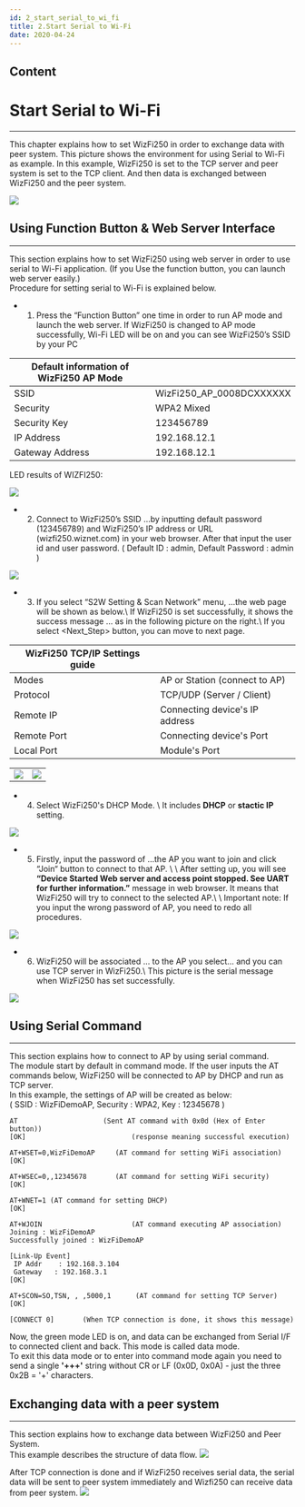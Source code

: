 ```yaml
---
id: 2_start_serial_to_wi_fi
title: 2.Start Serial to Wi-Fi
date: 2020-04-24
---
```



## Content
# Start Serial to Wi-Fi

-----

This chapter explains how to set WizFi250 in order to exchange data with
peer system. This picture shows the environment for using Serial to
Wi-Fi as example. In this example, WizFi250 is set to the TCP server and
peer system is set to the TCP client. And then data is exchanged between
WizFi250 and the peer system.

![](/document_framework/img/products/wizfi250/wizfi250qsg/wizfi250qsg-2.png)

## Using Function Button & Web Server Interface

-----

This section explains how to set WizFi250 using web server in order to
use serial to Wi-Fi application. (If you Use the function button, you
can launch web server easily.)  
Procedure for setting serial to Wi-Fi is explained below.

  - 1. Press the “Function Button” one time in order to run AP mode and
    launch the web server. If WizFi250 is changed to AP mode
    successfully, Wi-Fi LED will be on and you can see WizFi250’s SSID
    by your PC

| Default information of WizFi250 AP Mode |                            |
| --------------------------------------- | -------------------------- |
| SSID                                    | WizFi250\_AP\_0008DCXXXXXX |
| Security                                | WPA2 Mixed                 |
| Security Key                            | 123456789                  |
| IP Address                              | 192.168.12.1               |
| Gateway Address                         | 192.168.12.1               |

LED results of WIZFI250:

![](/document_framework/img/products/wizfi250/wizfi250qsg/wizfi250_leds.png)


 * 2. Connect to WizFi250’s SSID …by inputting default password (123456789) and WizFi250’s IP address or URL (wizfi250.wiznet.com) in your web browser. After that input the user id and user password. ( Default ID : admin, Default Password : admin )


![](/document_framework/img/products/wizfi250/wizfi250qsg/wizfi250qsg-3.png)


 * 3. If you select “S2W Setting & Scan Network” menu, …the web page will be shown as below.\\ If WizFi250 is set successfully, it shows the success message … as in the following picture on the right.\\ If you select <Next_Step> button, you can move to next page. 


| WizFi250 TCP/IP Settings guide |                                |
| ------------------------------ | ------------------------------ |
| Modes                          | AP or Station (connect to AP)  |
| Protocol                       | TCP/UDP (Server / Client)      |
| Remote IP                      | Connecting device's IP address |
| Remote Port                    | Connecting device's Port       |
| Local Port                     | Module's Port                  |

|                                                       |                                                       |
| ----------------------------------------------------- | ----------------------------------------------------- |
| ![](/document_framework/img/products/wizfi250/wizfi250qsg/wizfi250qsg-4.png) | ![](/document_framework/img/products/wizfi250/wizfi250qsg/wizfi250qsg-5.png) |


 * 4. Select WizFi250's DHCP Mode. \\   It includes __DHCP__ or __stactic IP__ setting.


![](/document_framework/img/products/wizfi250/wizfi250qsg/wizfi250qsg-5-1.png)


 * 5. Firstly, input the password of …the AP you want to join and click “Join“ button to connect to that AP. \\ \\ After setting up, you will see **“Device Started Web server and access point stopped. See UART for further information.”** message in web browser. It means that WizFi250 will try to connect to the selected AP.\\ \\ Important note: If you input the wrong password of AP, you need to redo all procedures.


![](/document_framework/img/products/wizfi250/wizfi250qsg/wizfi250qsg-6.png)


 * 6. WizFi250 will be associated … to the AP you select… and you can use TCP server in WizFi250.\\ This picture is the serial message when WizFi250 has set successfully.


![](/products/wizfi250/wizfi250qsg/wizfi250qsg-7.png)

## Using Serial Command

-----

This section explains how to connect to AP by using serial command.  
The module start by default in command mode. If the user inputs the AT
commands below, WizFi250 will be connected to AP by DHCP and run as TCP
server.  
In this example, the settings of AP will be created as below:  
( SSID : WizFiDemoAP, Security : WPA2, Key : 12345678 )

>
    AT                     (Sent AT command with 0x0d (Hex of Enter button))
    [OK]                          (response meaning successful execution)

    AT+WSET=0,WizFiDemoAP     (AT command for setting WiFi association)
    [OK]

    AT+WSEC=0,,12345678       (AT command for setting WiFi security)
    [OK]

    AT+WNET=1 (AT command for setting DHCP)
    [OK]

    AT+WJOIN                      (AT command executing AP association)
    Joining : WizFiDemoAP
    Successfully joined : WizFiDemoAP

    [Link-Up Event]
     IP Addr    : 192.168.3.104
     Gateway   : 192.168.3.1
    [OK]

    AT+SCON=SO,TSN, , ,5000,1      (AT command for setting TCP Server)
    [OK]

    [CONNECT 0]       (When TCP connection is done, it shows this message)
 

Now, the green mode LED is on, and data can be exchanged from Serial I/F
to connected client and back. This mode is called data mode.  
To exit this data mode or to enter into command mode again you need to
send a single **'+++'** string without CR or LF (0x0D, 0x0A) - just the
three 0x2B = '+' characters.

## Exchanging data with a peer system

-----

This section explains how to exchange data between WizFi250 and Peer
System.  
This example describes the structure of data flow.
![](/products/wizfi250/wizfi250qsg/wizfi250qsg-8.png)

After TCP connection is done and if WizFi250 receives serial data, the
serial data will be sent to peer system immediately and Wizfi250 can
receive data from peer system.
![](/products/wizfi250/wizfi250qsg/wizfi250qsg-9.png)
